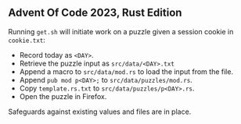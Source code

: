 ## Advent Of Code 2023, Rust Edition

Running `get.sh` will initiate work on a puzzle given a session cookie in `cookie.txt`:
- Record today as `<DAY>`.
- Retrieve the puzzle input as `src/data/<DAY>.txt`
- Append a macro to `src/data/mod.rs` to load the input from the file.
- Append `pub mod p<DAY>;` to `src/data/puzzles/mod.rs`.
- Copy `template.rs.txt` to `src/data/puzzles/p<DAY>.rs`.
- Open the puzzle in Firefox.

Safeguards against existing values and files are in place.